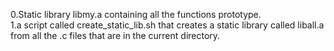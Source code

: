 0.Static library libmy.a containing all the functions prototype.\
1.a script called create_static_lib.sh that creates a static library called liball.a from all the .c files that are in the current directory.
